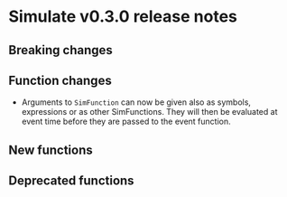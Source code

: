 # Simulate v0.3.0 release notes

## Breaking changes

## Function changes
- Arguments to `SimFunction` can now be given also as symbols, expressions or as
  other SimFunctions. They will then be evaluated at event time before they are
  passed to the event function.

## New functions

## Deprecated functions
